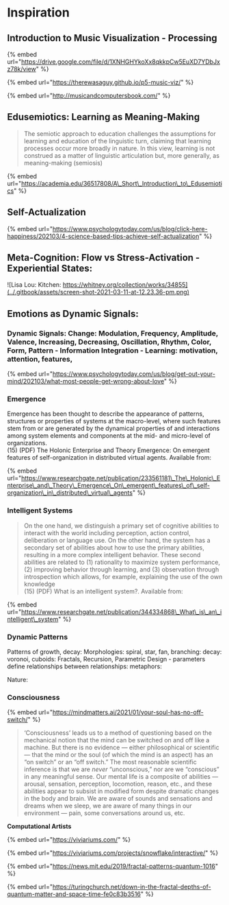 # Inspiration

## Introduction to Music Visualization - Processing

{% embed url="https://drive.google.com/file/d/1XNHGHYkoXx8qkkpCw5EuXD7YDbJxz78k/view" %}

{% embed url="https://therewasaguy.github.io/p5-music-viz/" %}

{% embed url="http://musicandcomputersbook.com/" %}



## Edusemiotics: Learning as Meaning-Making

> The semiotic approach to education challenges the assumptions for learning and education of the linguistic turn, claiming that learning processes occur more broadly in nature. In this view, learning is not construed as a matter of linguistic articulation but, more generally, as meaning-making \(semiosis\)

{% embed url="https://academia.edu/36517808/A\_Short\_Introduction\_to\_Edusemiotics" %}



## Self-Actualization

{% embed url="https://www.psychologytoday.com/us/blog/click-here-happiness/202103/4-science-based-tips-achieve-self-actualization" %}



## Meta-Cognition: Flow vs Stress-Activation - Experiential States: 

![Lisa Lou: Kitchen: https://whitney.org/collection/works/34855](../.gitbook/assets/screen-shot-2021-03-11-at-12.23.36-pm.png)

## Emotions as Dynamic Signals:

### Dynamic Signals: Change: Modulation, Frequency, Amplitude, Valence, Increasing, Decreasing, Oscillation, Rhythm, Color, Form, Pattern - Information Integration - Learning: motivation, attention, features, 

{% embed url="https://www.psychologytoday.com/us/blog/get-out-your-mind/202103/what-most-people-get-wrong-about-love" %}



### Emergence

Emergence has been thought to describe the appearance of patterns, structures or properties of systems at the macro-level, where such features stem from or are generated by the dynamical properties of and interactions among system elements and components at the mid- and micro-level of organizations.  
\(15\) \(PDF\) The Holonic Enterprise and Theory Emergence: On emergent features of self-organization in distributed virtual agents. Available from: 

{% embed url="https://www.researchgate.net/publication/233561181\_The\_Holonic\_Enterprise\_and\_Theory\_Emergence\_On\_emergent\_features\_of\_self-organization\_in\_distributed\_virtual\_agents" %}

### Intelligent Systems

> On the one hand, we distinguish a primary set of cognitive abilities to interact with the world including perception, action control, deliberation or language use. On the other hand, the system has a secondary set of abilities about how to use the primary abilities, resulting in a more complex intelligent behavior. These second abilities are related to \(1\) rationality to maximize system performance, \(2\) improving behavior through learning, and \(3\) observation through introspection which allows, for example, explaining the use of the own knowledge  
> \(15\) \(PDF\) What is an intelligent system?. Available from:

{% embed url="https://www.researchgate.net/publication/344334868\_What\_is\_an\_intelligent\_system" %}



### Dynamic Patterns

 Patterns of growth, decay: Morphologies: spiral, star, fan, branching:  decay:  voronoi,  cuboids: Fractals, Recursion, Parametric Design - parameters define relationships between relationships:  metaphors:  

Nature: 

### Consciousness

{% embed url="https://mindmatters.ai/2021/01/your-soul-has-no-off-switch/" %}

> ‘Consciousness’ leads us to a method of questioning based on the mechanical notion that the mind can be switched on and off like a machine. But there is no evidence — either philosophical or scientific — that the mind or the soul \(of which the mind is an aspect\) has an “on switch” or an “off switch.” The most reasonable scientific inference is that we are _never_ “unconscious,” nor are we “conscious” in any meaningful sense. Our mental life is a composite of abilities — arousal, sensation, perception, locomotion, reason, etc., and these abilities appear to subsist in modified form despite dramatic changes in the body and brain. We are aware of sounds and sensations and dreams when we sleep, we are aware of many things in our environment — pain, some conversations around us, etc.

**Computational Artists**

{% embed url="https://viviariums.com/" %}

{% embed url="https://viviariums.com/projects/snowflake/interactive/" %}

{% embed url="https://news.mit.edu/2019/fractal-patterns-quantum-1016" %}

>

{% embed url="https://turingchurch.net/down-in-the-fractal-depths-of-quantum-matter-and-space-time-fe0c83b3516" %}




